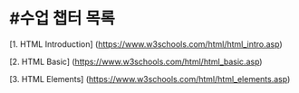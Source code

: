 
#수업 챕터 목록
======================

[1. HTML Introduction] (https://www.w3schools.com/html/html_intro.asp)

[2. HTML Basic] (https://www.w3schools.com/html/html_basic.asp)

[3. HTML Elements] (https://www.w3schools.com/html/html_elements.asp)


